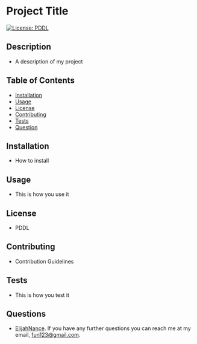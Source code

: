 # Project Title
[![License: PDDL](https://img.shields.io/badge/License-PDDL-yellow.svg)](https://opensource.org/licenses/PDDL)
 ## Description
 - A description of my project
     
 ## Table of Contents 
 - [Installation](#installation)
 - [Usage](#usage)
 - [License](#license)
 - [Contributing](#contributing)
 - [Tests](#tests)
 - [Question](#questions)
     
 ## Installation
 - How to install
     
 ## Usage
 - This is how you use it
     
 ## License
 - PDDL
     
 ## Contributing
 - Contribution Guidelines
     
 ## Tests
 - This is how you test it
     
 ## Questions
 - [ElijahNance](https://www.github.com/ElijahNance). If you have any further questions you can reach me at my email, fun123@gmail.com.